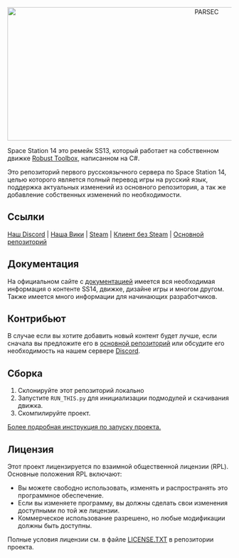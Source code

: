 <p align="center">
    <img alt="PARSEC" width="880" height="300" src="https://github.com/user-attachments/assets/bd8a079b-9ef0-46ac-b640-8c36835fbf32" />
</p>

Space Station 14 это ремейк SS13, который работает на собственном движке [Robust Toolbox](https://github.com/space-wizards/RobustToolbox), написанном на C#.

Это репозиторий первого русскоязычного сервера по Space Station 14, целью которого является полный перевод игры на русский язык, поддержка актуальных изменений из основного репозитория, а так же добавление собственных изменений по необходимости.

## Ссылки

[Наш Discord](https://discord.ss14.su) | [Наша Вики](https://wiki.ss14.su) | [Steam](https://store.steampowered.com/app/1255460/Space_Station_14/) | [Клиент без Steam](https://spacestation14.io/about/nightlies/) | [Основной репозиторий](https://github.com/space-wizards/space-station-14)

## Документация

На официальном сайте с [документацией](https://docs.spacestation14.io/) имеется вся необходимая информация о контенте SS14, движке, дизайне игры и многом другом. Также имеется много информации для начинающих разработчиков.

## Контрибьют

В случае если вы хотите добавить новый контент будет лучше, если сначала вы предложите его в [основной репозиторий](https://github.com/space-wizards/space-station-14) или обсудите его необходимость на нашем сервере [Discord](https://discord.station13.ru).

## Сборка

1. Склонируйте этот репозиторий локально
2. Запустите `RUN_THIS.py` для инициализации подмодулей и скачивания движка.
3. Скомпилируйте проект.

[Более подробная инструкция по запуску проекта.](https://docs.spacestation14.io/getting-started/dev-setup)

## Лицензия

Этот проект лицензируется по взаимной общественной лицензии (RPL). Основные положения RPL включают:

- Вы можете свободно использовать, изменять и распространять это программное обеспечение.
- Если вы изменяете программу, вы должны сделать свои изменения доступными по той же лицензии.
- Коммерческое использование разрешено, но любые модификации должны быть доступны.

Полные условия лицензии см. в файле [LICENSE.TXT](https://github.com/frosty-dev/ss14-core/blob/master/LICENSE.TXT) в репозитории проекта.
